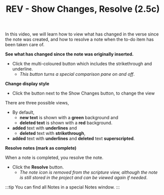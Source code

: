 ﻿---
title: REV - Show Changes, Resolve (2.5c)
---
In this video, we will learn how to view what has changed in the verse since the note was created, and how to resolve a note when the to-do item has been taken care of.

**See what has changed since the note was originally inserted.**

-  Click the multi-coloured button which includes the strikethrough and underline.
    -  *This button turns a special comparison pane on and off*.

**Change display style**

-  Click the button next to the Show Changes button, to change the view

There are three possible views,

-  By default,   
    -  **new text** is shown with a **green** background and   
    -  **deleted text** is shown with a **red** background.
-  **added** text with **underlines** and 
    -  **deleted** text with **strikethrough**,
-  **added** text with **underlines** and **deleted** text **superscripted**.

**Resolve notes (mark as complete)**

When a note is completed, you resolve the note.

-  Click the **Resolve** button.
    -  *The note icon is removed from the scripture view, although the note is still stored in the project and can be viewed again if needed*.

:::tip
You can find all Notes in a special Notes window.
:::
